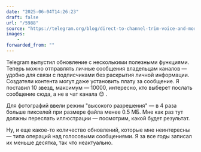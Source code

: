 ```yaml
---
date: "2025-06-04T14:26:23"
draft: false
url: "/5988"
source: "https://telegram.org/blog/direct-to-channel-trim-voice-and-more/uk?setln=en"
images:
    -
forwarded_from: ""
---
```


Telegram выпустил обновление с несколькими полезными функциями. Теперь можно отправлять личные сообщения владельцам каналов — удобно для связи с подписчиками без раскрытия личной информации. Создатели контента могут даже установить плату за сообщение. Я поставил 10 звезд, максимум — 10000, интересно, кто выберет послать сообщение сюда, а не в чат канала 😊 .

Для фотографий ввели режим "высокого разрешения" — в 4 раза больше пикселей при размере файла менее 0.5 МБ. Мне как раз тут должны переслать иллюстрации — посмотрим, какой будет результат.

Ну, и еще какое-то количество обновлений, которые мне неинтересны — типа операций над голосовыми сообщениями. Я за все годы записал их меньше десятка, так что неактуально.
